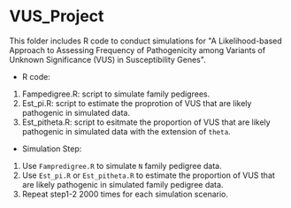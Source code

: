 # VUS_Project


This folder includes R code to conduct simulations for "A Likelihood-based Approach to Assessing Frequency of Pathogenicity among Variants of Unknown Significance (VUS) in Susceptibility Genes".

- R code: 
1. Fampedigree.R: script to simulate family pedigrees.
2. Est_pi.R: script to estimate the proprotion of VUS that are likely pathogenic in simulated data. 
3. Est_pitheta.R: script to esitmate the proportion of VUS that are likely pathogenic in simulated data with the extension of `theta`.


- Simulation Step:

1. Use `Fampredigree.R` to simulate `N` family pedigree data. 
2. Use `Est_pi.R` or `Est_pitheta.R` to estimate the proportion of VUS that are likely pathogenic in simulated family pedigree data. 
3. Repeat step1-2 2000 times for each simulation scenario. 







